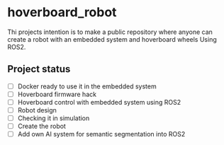 # hoverboard_robot
Thi projects intention is to make a public repository where anyone can create a robot with an embedded system and hoverboard wheels Using ROS2.

## Project status

- [ ] Docker ready to use it in the embedded system
- [ ] Hoverboard firmware hack
- [ ] Hoverboard control with embedded system using ROS2
- [ ] Robot design
- [ ] Checking it in simulation
- [ ] Create the robot
- [ ] Add own AI system for semantic segmentation into ROS2
